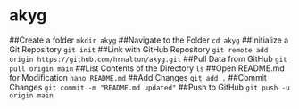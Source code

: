 # akyg

##Create a folder
``` mkdir akyg ```
##Navigate to the Folder
``` cd akyg ```
##Initialize a Git Repository
``` git init ```
##Link with GitHub Repository
``` git remote add origin https://github.com/hrnaltun/akyg.git ```
##Pull Data from GitHub
``` git pull origin main ```
##List Contents of the Directory
``` ls ```
##Open README.md for Modification
``` nano README.md ```
##Add Changes
``` git add . ```
##Commit Changes
``` git commit -m "README.md updated" ```
##Push to GitHub
``` git push -u origin main ```
